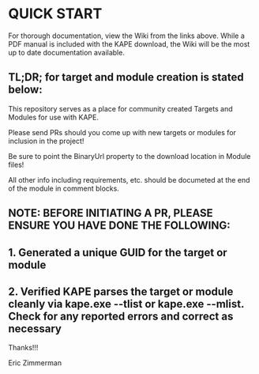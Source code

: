 # QUICK START



For thorough documentation, view the Wiki from the links above. While a PDF manual is included with the KAPE download, the Wiki will be the most up to date documentation available.


## TL;DR; for target and module creation is stated below:

This repository serves as a place for community created Targets and Modules for use with KAPE.

Please send PRs should you come up with new targets or modules for inclusion in the project!

Be sure to point the BinaryUrl property to the download location in Module files!

All other info including requirements, etc. should be documeted at the end of the module in comment blocks.

## NOTE: BEFORE INITIATING A PR, PLEASE ENSURE YOU HAVE DONE THE FOLLOWING:

## 1. Generated a unique GUID for the target or module
## 2. Verified KAPE parses the target or module cleanly via kape.exe --tlist or kape.exe --mlist. Check for any reported errors and correct as necessary

Thanks!!!


Eric Zimmerman

